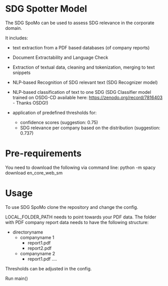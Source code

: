 # SDG Spotter Model 

The SDG SpoMo can be used to assess SDG relevance in the corporate domain. 

It includes: 
- text extraction from a PDF based databases (of company reports)
- Document Extractability and Language Check
- Extraction of textual data, cleaning and tokenization, merging to text snippets
  
- NLP-based Recognition of SDG relevant text (SDG Recognizer model)
- NLP-based classification of text to one SDG (SDG Classifier model trained on OSDG-CD available here: https://zenodo.org/record/7816403 - Thanks OSDG!)

- application of predefined thresholds for:
    - confidence scores (suggestion: 0.75)
    - SDG relevance per company based on the distribution (suggestion: 0.737)

# Pre-requirements
You need to download the following via command line:
python -m spacy download en_core_web_sm
    
# Usage

To use SDG SpoMo clone the repository and change the config.

LOCAL_FOLDER_PATH needs to point towards your PDF data. 
The folder with PDF company report data needs to have the following structure:

  - directoryname
    - companyname 1
        - report1.pdf
        - report2.pdf
    - companyname 2
        - report1.pdf
              ....    

Thresholds can be adjusted in the config.

Run main()
